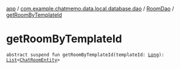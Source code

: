 [app](../../index.md) / [com.example.chatmemo.data.local.database.dao](../index.md) / [RoomDao](index.md) / [getRoomByTemplateId](./get-room-by-template-id.md)

# getRoomByTemplateId

`abstract suspend fun getRoomByTemplateId(templateId: `[`Long`](https://kotlinlang.org/api/latest/jvm/stdlib/kotlin/-long/index.html)`): `[`List`](https://kotlinlang.org/api/latest/jvm/stdlib/kotlin.collections/-list/index.html)`<`[`ChatRoomEntity`](../../com.example.chatmemo.data.database.entity/-chat-room-entity/index.md)`>`